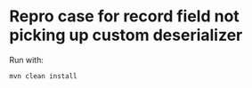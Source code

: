 # Repro case for record field not picking up custom deserializer

Run with:
```
mvn clean install
```
